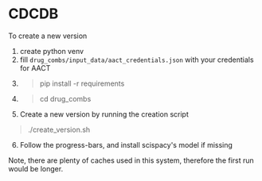 # CDCDB
To create a new version
1. create python venv
2. fill `drug_combs/input_data/aact_credentials.json` with your credentials for AACT
3. > pip install -r requirements
4. > cd drug_combs
5. Create a new version by running the creation script 
  > ./create_version.sh
6. Follow the progress-bars, and install scispacy's model if missing


Note, there are plenty of caches used in this system, therefore the first run would be longer.
